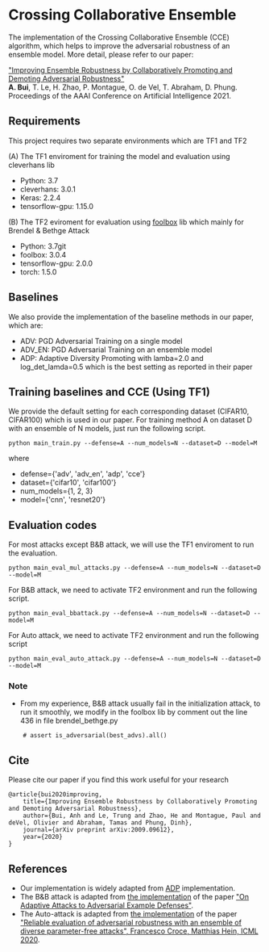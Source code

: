 # Crossing Collaborative Ensemble

The implementation of the Crossing Collaborative Ensemble (CCE) algorithm, which helps to improve the adversarial robustness of an ensemble model. More detail, please refer to our paper:

["Improving Ensemble Robustness by Collaboratively Promoting and Demoting Adversarial Robustness"](https://arxiv.org/abs/2009.09612)</br>
**A. Bui**, T. Le, H. Zhao, P. Montague, O. de Vel, T. Abraham, D. Phung.</br>
Proceedings of the AAAI Conference on Artificial Intelligence 2021.

## Requirements

This project requires two separate environments which are TF1 and TF2 

(A) The TF1 enviroment for training the model and evaluation using cleverhans lib 
- Python: 3.7
- cleverhans: 3.0.1
- Keras: 2.2.4
- tensorflow-gpu: 1.15.0

(B) The TF2 eviroment for evaluation using [foolbox](https://foolbox.readthedocs.io/en/stable/) lib which mainly for Brendel & Bethge Attack
- Python: 3.7git
- foolbox: 3.0.4
- tensorflow-gpu: 2.0.0
- torch: 1.5.0

## Baselines 
We also provide the implementation of the baseline methods in our paper, which are: 
- ADV: PGD Adversarial Training on a single model 
- ADV_EN: PGD Adversarial Training on an ensemble model 
- ADP: Adaptive Diversity Promoting with lamba=2.0 and log_det_lamda=0.5 which is the best setting as reported in their paper 

## Training baselines and CCE (Using TF1)

We provide the default setting for each corresponding dataset (CIFAR10, CIFAR100) which is used in our paper. For training method A on dataset D with an ensemble of N models, just run the following script. 
```shell
python main_train.py --defense=A --num_models=N --dataset=D --model=M
```
where
- defense={'adv', 'adv_en', 'adp', 'cce'}
- dataset={'cifar10', 'cifar100'}
- num_models={1, 2, 3}
- model={'cnn', 'resnet20'}

## Evaluation codes

For most attacks except B&B attack, we will use the TF1 enviroment to run the evaluation. 
```shell
python main_eval_mul_attacks.py --defense=A --num_models=N --dataset=D --model=M
```

For B&B attack, we need to activate TF2 environment and run the following script.
```shell
python main_eval_bbattack.py --defense=A --num_models=N --dataset=D --model=M
```

For Auto attack, we need to activate TF2 environment and run the following script
```shell
python main_eval_auto_attack.py --defense=A --num_models=N --dataset=D --model=M
```

### Note
<!-- - B&B attack: We argue against the parameter setting in the paper ["On Adaptive Attacks to Adversarial Example Defenses"](https://arxiv.org/abs/2002.08347) to evaluate the ADP method. It is because the ADP training method used epsilon=U(0.01,0.05) while B&B attack in this paper used the PGD with epsilon=0.15, k=20 as an initialization attack which is very strong attack strength.    -->
- From my experience, B&B attack usually fail in the initialization attack, to run it smoothly, we modify in the foolbox lib by comment out the line 436 in file brendel_bethge.py 
```shell
    # assert is_adversarial(best_advs).all()
```
## Cite
Please cite our paper if you find this work useful for your research

    @article{bui2020improving,
        title={Improving Ensemble Robustness by Collaboratively Promoting and Demoting Adversarial Robustness},
        author={Bui, Anh and Le, Trung and Zhao, He and Montague, Paul and deVel, Olivier and Abraham, Tamas and Phung, Dinh},
        journal={arXiv preprint arXiv:2009.09612},
        year={2020}
    }

## References
- Our implementation is widely adapted from [ADP](https://github.com/P2333/Adaptive-Diversity-Promoting) implementation. 
- The B&B attack is adapted from [the implementation](https://github.com/wielandbrendel/adaptive_attacks_paper/tree/master/07_ensemble_diversity) of the paper ["On Adaptive Attacks to Adversarial Example Defenses"](https://arxiv.org/abs/2002.08347). 
- The Auto-attack is adapted from [the implementation](https://github.com/fra31/auto-attack) of the paper ["Reliable evaluation of adversarial robustness with an ensemble of diverse parameter-free attacks", Francesco Croce, Matthias Hein, ICML 2020](https://arxiv.org/abs/2003.01690).